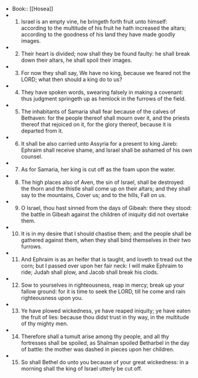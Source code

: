 - Book:: [[Hosea]]
- 1. Israel is an empty vine, he bringeth forth fruit unto himself: according to the multitude of his fruit he hath increased the altars; according to the goodness of his land they have made goodly images.
- 2. Their heart is divided; now shall they be found faulty: he shall break down their altars, he shall spoil their images.
- 3. For now they shall say, We have no king, because we feared not the LORD; what then should a king do to us?
- 4. They have spoken words, swearing falsely in making a covenant: thus judgment springeth up as hemlock in the furrows of the field.
- 5. The inhabitants of Samaria shall fear because of the calves of Bethaven: for the people thereof shall mourn over it, and the priests thereof that rejoiced on it, for the glory thereof, because it is departed from it.
- 6. It shall be also carried unto Assyria for a present to king Jareb: Ephraim shall receive shame, and Israel shall be ashamed of his own counsel.
- 7. As for Samaria, her king is cut off as the foam upon the water.
- 8. The high places also of Aven, the sin of Israel, shall be destroyed: the thorn and the thistle shall come up on their altars; and they shall say to the mountains, Cover us; and to the hills, Fall on us.
- 9. O Israel, thou hast sinned from the days of Gibeah: there they stood: the battle in Gibeah against the children of iniquity did not overtake them.
- 10. It is in my desire that I should chastise them; and the people shall be gathered against them, when they shall bind themselves in their two furrows.
- 11. And Ephraim is as an heifer that is taught, and loveth to tread out the corn; but I passed over upon her fair neck: I will make Ephraim to ride; Judah shall plow, and Jacob shall break his clods.
- 12. Sow to yourselves in righteousness, reap in mercy; break up your fallow ground: for it is time to seek the LORD, till he come and rain righteousness upon you.
- 13. Ye have plowed wickedness, ye have reaped iniquity; ye have eaten the fruit of lies: because thou didst trust in thy way, in the multitude of thy mighty men.
- 14. Therefore shall a tumult arise among thy people, and all thy fortresses shall be spoiled, as Shalman spoiled Betharbel in the day of battle: the mother was dashed in pieces upon her children.
- 15. So shall Bethel do unto you because of your great wickedness: in a morning shall the king of Israel utterly be cut off.
